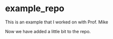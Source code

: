 # example_repo
This is an example that I worked on with Prof. Mike

Now we have added a little bit to the repo.
